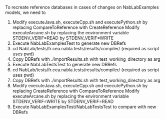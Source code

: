 To recreate reference databases in cases of changes on NabLabExamples models, we need to

1. Modify executeJava.sh, executeCpp.sh and executePython.sh by replacing CompareToReference with CreateReference
   Modify executeArcane.sh by replacing the environment variable STDENV_VERIF=READ by STDENV_VERIF=WRITE
2. Execute NabLabExamplesTest to generate new DBRefs
3. cd NabLab/tests/fr.cea.nabla.tests/results/compiler/ (required as script uses pwd)
4. Copy DBRefs with ./importResults.sh with test_working_directory as arg
5. Execute NabLabTestsTest to generate new DBRefs
6. cd NabLab/tests/fr.cea.nabla.tests/results/compiler/ (required as script uses pwd)
7. Copy DBRefs with ./importResults.sh with test_working_directory as arg
8. Modify executeJava.sh, executeCpp.sh and executePython.sh by replacing CreateReference with CompareToReference
   Modify executeArcane.sh by replacing the environment variable STDENV_VERIF=WRITE by STDENV_VERIF=READ
9. Execute NabLabExamplesTest/NabLabTestsTest to compare with new DBRefs

